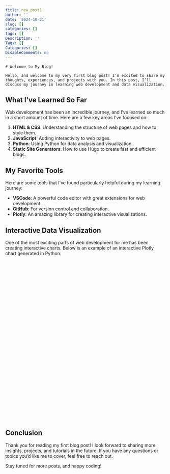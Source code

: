 ```yaml
---
title: new_post1
author: ''
date: '2024-10-21'
slug: []
categories: []
tags: []
Description: ''
Tags: []
Categories: []
DisableComments: no
---
```

    # Welcome to My Blog!
    
    Hello, and welcome to my very first blog post! I'm excited to share my thoughts, experiences, and projects with you. In this post, I’ll discuss my journey in learning web development and data visualization.

## What I've Learned So Far

Web development has been an incredible journey, and I’ve learned so much in a short amount of time. Here are a few key areas I've focused on:

1. **HTML & CSS**: Understanding the structure of web pages and how to style them.
2. **JavaScript**: Adding interactivity to web pages.
3. **Python**: Using Python for data analysis and visualization.
4. **Static Site Generators**: How to use Hugo to create fast and efficient blogs.

## My Favorite Tools

Here are some tools that I’ve found particularly helpful during my learning journey:

- **VSCode**: A powerful code editor with great extensions for web development.
- **GitHub**: For version control and collaboration.
- **Plotly**: An amazing library for creating interactive visualizations.

## Interactive Data Visualization

One of the most exciting parts of web development for me has been creating interactive charts. Below is an example of an interactive Plotly chart generated in Python. 

<script src="https://cdn.plot.ly/plotly-latest.min.js"></script>
<div>
  <div id="my-python-plot" class="plotly-graph-div" style="height: 500px; width: 100%;"></div>
  <script type="text/javascript">
    var trace1 = {
      x: [1, 2, 3, 4, 5],
      y: [10, 15, 13, 17, 22],
      mode: 'lines+markers',
      type: 'scatter',
      name: 'Data Points'
    };

    var data = [trace1];

    var layout = {
      title: 'Interactive Line Chart',
      xaxis: {
        title: 'X Axis'
      },
      yaxis: {
        title: 'Y Axis'
      }
    };

    Plotly.newPlot('my-python-plot', data, layout);
  </script>
</div>

## Conclusion

Thank you for reading my first blog post! I look forward to sharing more insights, projects, and tutorials in the future. If you have any questions or topics you’d like me to cover, feel free to reach out.

Stay tuned for more posts, and happy coding!
